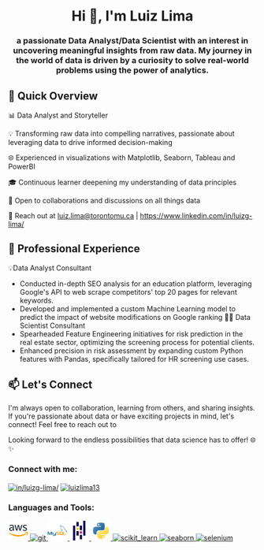 <h1 align="center">Hi 👋, I'm Luiz Lima</h1>
<h3 align="center">a passionate Data Analyst/Data Scientist with an interest in uncovering meaningful insights from raw data. My journey in the world of data is driven by a curiosity to solve real-world problems using the power of analytics.</h3>


## 🚀 Quick Overview

📊 Data Analyst and Storyteller

💡 Transforming raw data into compelling narratives, passionate about leveraging data to drive informed decision-making

🌐 Experienced in visualizations with Matplotlib, Seaborn, Tableau and PowerBI

🎓 Continuous learner deepening my understanding of data principles

🤝 Open to collaborations and discussions on all things data

 📧 Reach out at luiz.lima@torontomu.ca |  https://www.linkedin.com/in/luizg-lima/
 

## 💼 Professional Experience

💡Data Analyst Consultant
- Conducted in-depth SEO analysis for an education platform, leveraging Google's API to web scrape competitors' top 20 pages for relevant keywords.
- Developed and implemented a custom Machine Learning model to predict the impact of website modifications on Google ranking
👨‍💻 Data Scientist Consultant
- Spearheaded Feature Engineering initiatives for risk prediction in the real estate sector, optimizing the screening process for potential clients.
- Enhanced precision in risk assessment by expanding custom Python features with Pandas, specifically tailored for HR screening use cases.


## 📫 Let's Connect

I'm always open to collaboration, learning from others, and sharing insights. If you're passionate about data or have exciting projects in mind, let's connect! Feel free to reach out to

Looking forward to the endless possibilities that data science has to offer! 🌐✨


<h3 align="left">Connect with me:</h3>
<p align="left">
<a href="https://linkedin.com/in/in/luizg-lima/" target="blank"><img align="center" src="https://raw.githubusercontent.com/rahuldkjain/github-profile-readme-generator/master/src/images/icons/Social/linked-in-alt.svg" alt="in/luizg-lima/" height="30" width="40" /></a>
<a href="https://kaggle.com/luizlima13" target="blank"><img align="center" src="https://raw.githubusercontent.com/rahuldkjain/github-profile-readme-generator/master/src/images/icons/Social/kaggle.svg" alt="luizlima13" height="30" width="40" /></a>
</p>

<h3 align="left">Languages and Tools:</h3>
<p align="left"> <a href="https://aws.amazon.com" target="_blank" rel="noreferrer"> <img src="https://raw.githubusercontent.com/devicons/devicon/master/icons/amazonwebservices/amazonwebservices-original-wordmark.svg" alt="aws" width="40" height="40"/> </a> <a href="https://git-scm.com/" target="_blank" rel="noreferrer"> <img src="https://www.vectorlogo.zone/logos/git-scm/git-scm-icon.svg" alt="git" width="40" height="40"/> </a> <a href="https://www.mysql.com/" target="_blank" rel="noreferrer"> <img src="https://raw.githubusercontent.com/devicons/devicon/master/icons/mysql/mysql-original-wordmark.svg" alt="mysql" width="40" height="40"/> </a> <a href="https://pandas.pydata.org/" target="_blank" rel="noreferrer"> <img src="https://raw.githubusercontent.com/devicons/devicon/2ae2a900d2f041da66e950e4d48052658d850630/icons/pandas/pandas-original.svg" alt="pandas" width="40" height="40"/> </a> <a href="https://www.python.org" target="_blank" rel="noreferrer"> <img src="https://raw.githubusercontent.com/devicons/devicon/master/icons/python/python-original.svg" alt="python" width="40" height="40"/> </a> <a href="https://scikit-learn.org/" target="_blank" rel="noreferrer"> <img src="https://upload.wikimedia.org/wikipedia/commons/0/05/Scikit_learn_logo_small.svg" alt="scikit_learn" width="40" height="40"/> </a> <a href="https://seaborn.pydata.org/" target="_blank" rel="noreferrer"> <img src="https://seaborn.pydata.org/_images/logo-mark-lightbg.svg" alt="seaborn" width="40" height="40"/> </a> <a href="https://www.selenium.dev" target="_blank" rel="noreferrer"> <img src="https://raw.githubusercontent.com/detain/svg-logos/780f25886640cef088af994181646db2f6b1a3f8/svg/selenium-logo.svg" alt="selenium" width="40" height="40"/> </a> </p>

<!--
**LuizGuilhermeLima/LuizGuilhermeLima** is a ✨ _special_ ✨ repository because its `README.md` (this file) appears on your GitHub profile.

Here are some ideas to get you started:

- 🔭 I’m currently working on ...
- 🌱 I’m currently learning ...
- 👯 I’m looking to collaborate on ...
- 🤔 I’m looking for help with ...
- 💬 Ask me about ...
- 📫 How to reach me: ...
- 😄 Pronouns: ...
- ⚡ Fun fact: ...
-->
